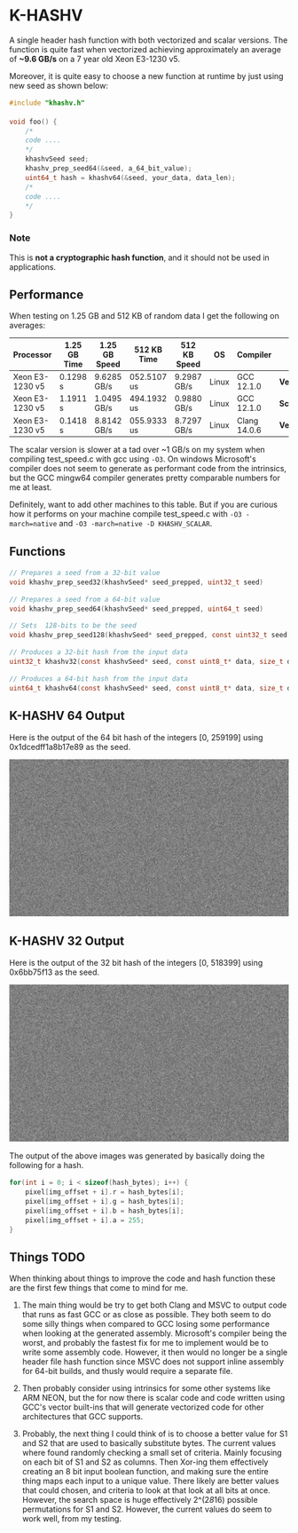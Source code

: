 # K-HASHV
A single header hash function with both vectorized and scalar versions. The function is quite fast when vectorized achieving approximately an average of **~9.6 GB/s** on a 7 year old Xeon E3-1230 v5.

Moreover, it is quite easy to choose a new function at runtime by just using new seed as shown below:
```C
#include "khashv.h"

void foo() {
    /*
    code ....
    */
    khashvSeed seed;
    khashv_prep_seed64(&seed, a_64_bit_value);
    uint64_t hash = khashv64(&seed, your_data, data_len);
    /*
    code ....
    */
}
```
### Note
This is **not a cryptographic hash function**, and it should not be used in applications.

## Performance
When testing on 1.25 GB and 512 KB of random data I get the following on averages:
<table>
<thead><tr><th>Processor</th><th>1.25 GB Time</th><th>1.25 GB Speed</th> <th>512 KB Time</th><th>512 KB Speed</th><th>OS</th><th>Compiler</th><th>Type</th></tr></thead>
<tbody>
<tr> <td>Xeon E3-1230 v5</td> <td>0.1298 s</td> <td>9.6285 GB/s</td> <td>052.5107 us</td> <td>9.2987 GB/s</td><td>Linux</td><td>GCC 12.1.0</td><td><strong>Vectorized<strong></td></tr>
<tr> <td>Xeon E3-1230 v5</td> <td>1.1911 s</td> <td>1.0495 GB/s</td> <td>494.1932 us</td> <td>0.9880 GB/s</td><td>Linux</td><td>GCC 12.1.0</td><td><strong>Scalar<strong></td></tr>
<tr> <td>Xeon E3-1230 v5</td> <td>0.1418 s</td> <td>8.8142 GB/s</td> <td>055.9333 us</td> <td>8.7297 GB/s</td><td>Linux</td><td>Clang 14.0.6</td><td><strong>Vectorized<strong></td></tr>
</tbody>
</table>

The scalar version is slower at a tad over ~1 GB/s on my system when compiling test_speed.c with gcc using `-O3`.
On windows Microsoft's compiler does not seem to generate as performant code from the intrinsics, but the GCC mingw64 compiler generates pretty comparable numbers for me at least.

Definitely, want to add other machines to this table. But if you are curious how it performs on your machine compile test_speed.c with `-O3 -march=native` and `-O3 -march=native -D KHASHV_SCALAR`.

## Functions
```C
// Prepares a seed from a 32-bit value
void khashv_prep_seed32(khashvSeed* seed_prepped, uint32_t seed)
```

```C
// Prepares a seed from a 64-bit value
void khashv_prep_seed64(khashvSeed* seed_prepped, uint64_t seed)
```

```C
// Sets  128-bits to be the seed
void khashv_prep_seed128(khashvSeed* seed_prepped, const uint32_t seed[4])
```

```C
// Produces a 32-bit hash from the input data
uint32_t khashv32(const khashvSeed* seed, const uint8_t* data, size_t data_len)
```

```C
// Produces a 64-bit hash from the input data
uint64_t khashv64(const khashvSeed* seed, const uint8_t* data, size_t data_len)
```

## K-HASHV 64 Output
Here is the output of the 64 bit hash of the integers \[0, 259199\] using 0x1dcedff1a8b17e89 as the seed.

<img src="./khashv64-seed-1dcedff1a8b17e89.png" alt="drawing" width="800"/>

## K-HASHV 32 Output

Here is the output of the 32 bit hash of the integers \[0, 518399\] using 0x6bb75f13 as the seed.

<img src="./khashv32-seed-6bb75f13.png" alt="drawing" width="800"/>

The output of the above images was generated by basically doing the following for a hash.

```C
for(int i = 0; i < sizeof(hash_bytes); i++) {
    pixel[img_offset + i].r = hash_bytes[i];
    pixel[img_offset + i].g = hash_bytes[i];
    pixel[img_offset + i].b = hash_bytes[i];
    pixel[img_offset + i].a = 255;
}
```

## Things TODO
When thinking about things to improve the code and hash function these are the first few things that come to mind for me.

1. The main thing would be try to get both Clang and MSVC to output code that runs as fast GCC or as close as possible. They both seem to do some silly things when compared to GCC losing some performance when looking at the generated assembly. Microsoft's compiler being the worst, and probably the fastest fix for me to implement would be to write some assembly code. However, it then would no longer be a single header file hash function since MSVC does not support inline assembly for 64-bit builds, and thusly would require a separate file.

2. Then probably consider using intrinsics for some other systems like ARM NEON, but the for now there is scalar code and code written using GCC's vector built-ins that will generate vectorized code for other architectures that GCC supports.

3. Probably, the next thing I could think of is to choose a better value for S1 and S2 that are used to basically substitute bytes. The current values where found randomly checking a small set of criteria. Mainly focusing on each bit of S1 and S2 as columns. Then Xor-ing them effectively creating an 8 bit input boolean function, and making sure the entire thing maps each input to a unique value. There likely are better values that could chosen, and criteria to look at that look at all bits at once. However, the search space is huge effectively 2^(2*8*16) possible permutations for S1 and S2. However, the current values do seem to work well, from my testing.